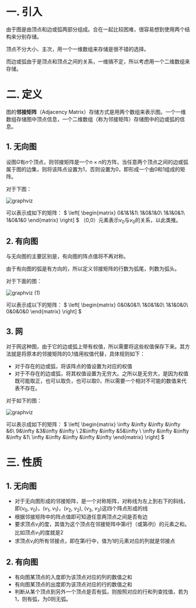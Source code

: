 # 一. 引入

由于图是由顶点和边或弧两部分组成。合在一起比较困难，很容易想到使用两个结构来分别存储。

顶点不分大小、主次，用一个一维数组来存储是很不错的选择。

而边或弧由于是顶点和顶点之间的关系，一维搞不定，所以考虑用一个二维数组来存储。



# 二. 定义

图的**邻接矩阵**（Adjacency Matrix）存储方式是用两个数组来表示图。一个一维数组存储图中顶点信息，一个二维数组（称为邻接矩阵）存储图中的边或弧的信息。

## 1. 无向图

设图$G$有$n$个顶点，则邻接矩阵是一个$n\times n$的方阵，当任意两个顶点之间的边或弧属于图的边集，则将该阵点设置为1，否则设置为0，即形成一个由0和1组成的矩阵。

对于下图：

![graphviz](https://user-images.githubusercontent.com/91216205/194698884-6824f934-8aef-490d-8c61-75e4e33c6724.svg)

可以表示成如下的矩阵：
$
\left[
\begin{matrix}
0&1&1&1\\
1&0&1&0\\
1&1&0&1\\
1&0&1&0
\end{matrix}
\right]
$
（0,0）元素表示$v_0$与$v_0$的关系，以此类推。



## 2. 有向图

与无向图的主要区别是，有向图的阵点值将不再对称。

由于有向图的弧是有方向的，所以定义邻接矩阵的行数为弧尾，列数为弧头。

对于下面的图：

![graphviz (1)](https://user-images.githubusercontent.com/91216205/194700461-e938a51c-1563-48ec-8e14-a3e163b20ed0.svg)

可以表示成以下的矩阵：
$
\left[
\begin{matrix}
0&0&0&1\\
1&0&1&0\\
1&1&0&0\\
0&0&0&0
\end{matrix}
\right]
$


## 3. 网

对于网这种图，由于它的边或弧上带有权值，所以需要将这些权值保存下来。其方法就是将原本的邻接矩阵的0,1值用权值代替，具体规则如下：

- 对于存在的边或弧，将该阵点的值设置为对应的权值
- 对于不存在的边或弧，将其权值设置为无穷大。之所以是无穷大，是因为权值既可能取正，也可以取负，也可以取0，所以需要一个相对不可能的数值来代表不存在。

对于如下的图：

![graphviz](https://user-images.githubusercontent.com/91216205/194704531-c79e4b2d-c2fa-4cad-b0ad-2a3934d78ddf.svg)

可以表示成如下的矩阵：
$
\left[
\begin{matrix}
\infty &\infty &\infty &\infty &6\\
9&\infty &3&\infty &\infty \\
2&\infty &\infty &5&\infty \\
\infty &\infty &\infty &\infty &1\\
\infty &\infty &\infty &\infty &\infty
\end{matrix}
\right]
$


# 三. 性质

## 1. 无向图

- 对于无向图形成的邻接矩阵，是一个对称矩阵，对称线为左上到右下的斜线，即($v_0$, $v_0$)，($v_1$, $v_1$)，($v_2$, $v_2$), ($v_3$, $v_3$)这四个阵点形成的线
- 根据邻接矩阵中的阵点值即可知道任意两顶点之间是否有边
- 要求顶点$v_i$的度，其值为这个顶点在邻接矩阵中第$i$行（或第$i$列）的元素之和。比如顶点$v_1$的度就是2
- 求顶点$v_i$的所有邻接点，即在第$i$行中，值为1的元素对应的列就是邻接点



## 2. 有向图

- 有向图某顶点的入度即为该顶点对应的列的数值之和
- 有向图某顶点的出度即为该顶点对应的行的数值之和
- 判断从某个顶点到另外一个顶点是否有弧，则按照对应的行和列查找值，若为1，则有弧，为0则无弧。

